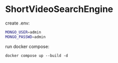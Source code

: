 # ShortVideoSearchEngine

create .env:

```bash
MONGO_USER=admin
MONGO_PASSWD=admin
```

run docker compose:

`docker compose up --build -d`